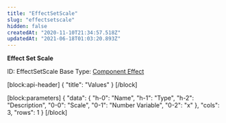 ```yaml
---
title: "EffectSetScale"
slug: "effectsetscale"
hidden: false
createdAt: "2020-11-10T21:34:57.518Z"
updatedAt: "2021-06-18T01:03:20.893Z"
---
```

**Effect Set Scale**


ID: EffectSetScale
Base Type: [Component Effect](doc:componenteffect)

[block:api-header]
{
  "title": "Values"
}
[/block]

[block:parameters]
{
  "data": {
    "h-0": "Name",
    "h-1": "Type",
    "h-2": "Description",
    "0-0": "Scale",
    "0-1": "Number Variable",
    "0-2": "x"
  },
  "cols": 3,
  "rows": 1
}
[/block]